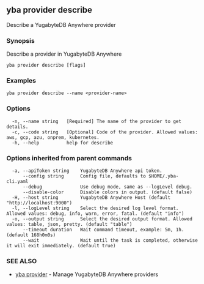 ## yba provider describe

Describe a YugabyteDB Anywhere provider

### Synopsis

Describe a provider in YugabyteDB Anywhere

```
yba provider describe [flags]
```

### Examples

```
yba provider describe --name <provider-name>
```

### Options

```
  -n, --name string   [Required] The name of the provider to get details.
  -c, --code string   [Optional] Code of the provider. Allowed values: aws, gcp, azu, onprem, kubernetes.
  -h, --help          help for describe
```

### Options inherited from parent commands

```
  -a, --apiToken string    YugabyteDB Anywhere api token.
      --config string      Config file, defaults to $HOME/.yba-cli.yaml
      --debug              Use debug mode, same as --logLevel debug.
      --disable-color      Disable colors in output. (default false)
  -H, --host string        YugabyteDB Anywhere Host (default "http://localhost:9000")
  -l, --logLevel string    Select the desired log level format. Allowed values: debug, info, warn, error, fatal. (default "info")
  -o, --output string      Select the desired output format. Allowed values: table, json, pretty. (default "table")
      --timeout duration   Wait command timeout, example: 5m, 1h. (default 168h0m0s)
      --wait               Wait until the task is completed, otherwise it will exit immediately. (default true)
```

### SEE ALSO

* [yba provider](yba_provider.md)	 - Manage YugabyteDB Anywhere providers

